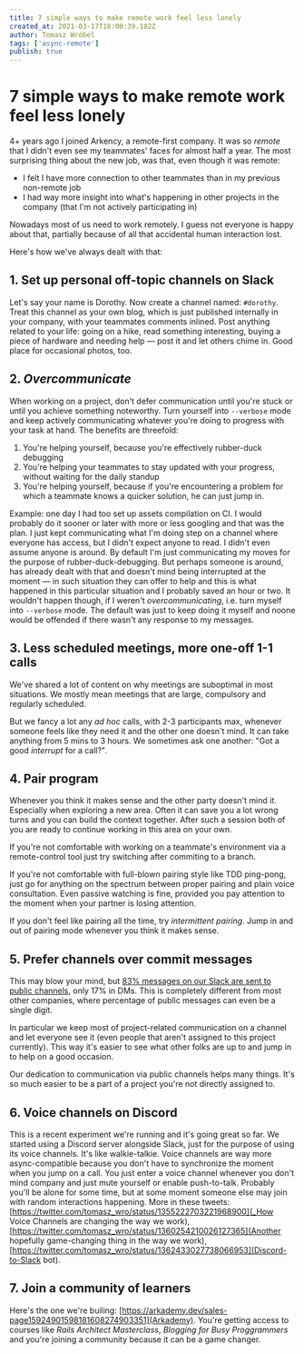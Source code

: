 ```yaml
---
title: 7 simple ways to make remote work feel less lonely
created_at: 2021-03-17T18:00:39.102Z
author: Tomasz Wróbel
tags: ['async-remote']
publish: true
---
```


# 7 simple ways to make remote work feel less lonely

4+ years ago I joined Arkency, a remote-first company. It was so _remote_ that I didn't even see my teammates' faces for almost half a year. The most surprising thing about the new job, was that, even though it was remote:

* I felt I have more connection to other teammates than in my previous non-remote job
* I had way more insight into what's happening in other projects in the company (that I'm not actively participating in)

Nowadays most of us need to work remotely. I guess not everyone is happy about that, partially because of all that accidental human interaction lost.

Here's how we've always dealt with that:

## 1. Set up personal off-topic channels on Slack

Let's say your name is Dorothy. Now create a channel named: `#dorothy`. Treat this channel as your own blog, which is just published internally in your company, with your teammates comments inlined. Post anything related to your life: going on a hike, read something interesting, buying a piece of hardware and needing help — post it and let others chime in. Good place for occasional photos, too.

## 2. _Overcommunicate_

When working on a project, don't defer communication until you're stuck or until you achieve something noteworthy. Turn yourself into `--verbose` mode and keep actively communicating whatever you're doing to progress with your task at hand. The benefits are threefold:

1. You're helping yourself, because you're effectively rubber-duck debugging
2. You're helping your teammates to stay updated with your progress, without waiting for the daily standup
3. You're helping yourself, because if you're encountering a problem for which a teammate knows a quicker solution, he can just jump in.

Example: one day I had too set up assets compilation on CI. I would probably do it sooner or later with more or less googling and that was the plan. I just kept communicating what I'm doing step on a channel where everyone has access, but I didn't expect anyone to read. I didn't even assume anyone is around. By default I'm just communicating my moves for the purpose of rubber-duck-debugging. But perhaps someone is around, has already dealt with that and doesn't mind being interrupted at the moment — in such situation they can offer to help and this is what happened in this particular situation and I probably saved an hour or two. It wouldn't happen though, if I weren't _overcommunicating_, i.e. turn myself into `--verbose` mode. The default was just to keep doing it myself and noone would be offended if there wasn't any response to my messages.

## 3. Less scheduled meetings, more one-off 1-1 calls

We've shared a lot of content on why meetings are suboptimal in most situations. We mostly mean meetings that are large, compulsory and regularly scheduled.

But we fancy a lot any _ad hoc_ calls, with 2-3 participants max, whenever someone feels like they need it and the other one doesn't mind. It can take anything from 5 mins to 3 hours. We sometimes ask one another: "Got a good _interrupt_ for a call?".

## 4. Pair program

Whenever you think it makes sense and the other party doesn't mind it. Especially when exploring a new area. Often it can save you a lot wrong turns and you can build the context together. After such a session both of you are ready to continue working in this area on your own.

If you're not comfortable with working on a teammate's environment via a remote-control tool just try switching after commiting to a branch. 

If you're not comfortable with full-blown pairing style like TDD ping-pong, just go for anything on the spectrum between proper pairing and plain voice consultation. Even passive watching is fine, provided you pay attention to the moment when your partner is losing attention.

If you don't feel like pairing all the time, try _intermittent pairing_. Jump in and out of pairing mode whenever you think it makes sense.

## 5. Prefer channels over commit messages

This may blow your mind, but [83% messages on our Slack are sent to public channels](https://twitter.com/andrzejkrzywda/status/1352694180326289412), only 17% in DMs. This is completely different from most other companies, where percentage of public messages can even be a single digit.

In particular we keep most of project-related communication on a channel and let everyone see it (even people that aren't assigned to this project currently). This way it's easier to see what other folks are up to and jump in to help on a good occasion.

Our dedication to communication via public channels helps many things. It's so much easier to be a part of a project you're not directly assigned to. 

## 6. Voice channels on Discord

This is a recent experiment we're running and it's going great so far. We started using a Discord server alongside Slack, just for the purpose of using its voice channels. It's like walkie-talkie. Voice channels are way more async-compatible because you don't have to synchronize the moment when you jump on a call. You just enter a voice channel whenever you don't mind company and just mute yourself or enable push-to-talk. Probably you'll be alone for some time, but at some moment someone else may join with random interactions happening. More in these tweets: [https://twitter.com/tomasz_wro/status/1355222703221968900](_How Voice Channels are changing the way we work), [https://twitter.com/tomasz_wro/status/1360254210026127365](Another hopefully game-changing thing in the way we work), [https://twitter.com/tomasz_wro/status/1362433027738066953](Discord-to-Slack bot).

## 7. Join a community of learners

Here's the one we're builing: [https://arkademy.dev/sales-page15924901598181608274903351](Arkademy). You're getting access to courses like _Rails Architect Masterclass_, _Blogging for Busy Proggrammers_ and you're joining a community because it can be a game changer.
